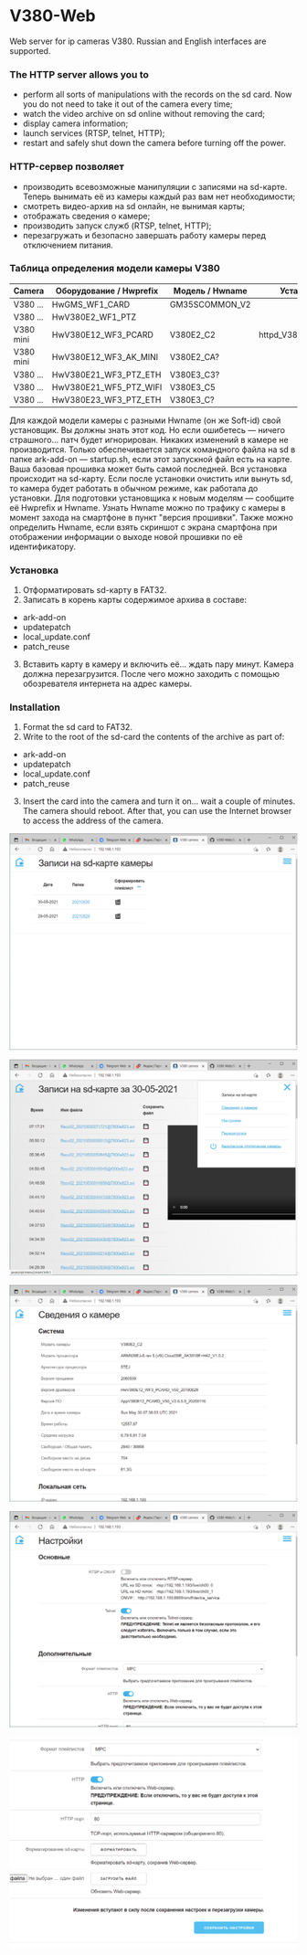 # V380-Web
Web server for ip cameras V380. Russian and English interfaces are supported.  
### The HTTP server allows you to
- perform all sorts of manipulations with the records on the sd card. Now you do not need to take it out of the camera every time;
- watch the video archive on sd online without removing the card;
- display camera information;
- launch services (RTSP, telnet, HTTP);
- restart and safely shut down the camera before turning off the power.  
### HTTP-сервер позволяет
- производить всевозможные манипуляции с записями на sd-карте. Теперь вынимать её из камеры каждый раз вам нет необходимости;
- смотреть видео-архив на sd онлайн, не вынимая карты;
- отображать сведения о камере;
- производить запуск служб (RTSP, telnet, HTTP);
- перезагружать и безопасно завершать работу камеры перед отключением питания.
### Таблица определения модели камеры V380
| Camera | Оборудование / Hwprefix | Модель / Hwname | Установщик / Installer |
| --- | --- | --- | --- |
| V380 ... | HwGMS_WF1_CARD | GM35SCOMMON_V2 |  |
| V380 ... | HwV380E2_WF1_PTZ |  |  |
| V380 mini | HwV380E12_WF3_PCARD | V380E2_C2 | httpd_V380E2_C2_v20210530.zip |
| V380 mini | HwV380E12_WF3_AK_MINI | V380E2_CA? |  |
| V380 ... | HwV380E21_WF3_PTZ_ETH | V380E3_C3? |  |
| V380 ... | HwV380E21_WF5_PTZ_WIFI | V380E3_C5 |  |
| V380 ... | HwV380E23_WF3_PTZ_ETH | V380E3_C? |  |

Для каждой модели камеры с разными Hwname (он же Soft-id) свой установщик. Вы должны знать этот код. Но если ошибетесь — ничего страшного... патч будет игнорирован. Никаких изменений в камере не производится. Только обеспечивается запуск командного файла на sd в папке ark-add-on — startup.sh, если этот запускной файл есть на карте. Ваша базовая прошивка может быть самой последней. Вся установка происходит на sd-карту. Если после установки очистить или вынуть sd, то камера будет работать в обычном режиме, как работала до установки. Для подготовки установщика к новым моделям — сообщите её Hwprefix и Hwname. Узнать Hwname можно по трафику с камеры в момент захода на смартфоне в пункт "версия прошивки". Также можно определить Hwname, если взять скриншот с экрана смартфона при отображении информации о выходе новой прошивки по её идентификатору.
### Установка
1. Отформатировать sd-карту в FAT32.
2. Записать в корень карты содержимое архива в составе:
- ark-add-on
- updatepatch
- local_update.conf
- patch_reuse
3. Вставить карту в камеру и включить её... ждать пару минут. Камера должна перезагрузится. После чего можно заходить с помощью обозревателя интернета на адрес камеры. 
### Installation
1. Format the sd card to FAT32.
2. Write to the root of the sd-card the contents of the archive as part of:
- ark-add-on
- updatepatch
- local_update.conf
- patch_reuse
3. Insert the card into the camera and turn it on... wait a couple of minutes. The camera should reboot. After that, you can use the Internet browser to access the address of the camera.  

![Просмотр папок с записями](Screenshots/image_2021_05_30T07_36_48_243Z.png?raw=true)  

![Просмотр видео записей за сутки](Screenshots/image_2021_05_30T07_37_52_174Z.png?raw=true)  

![Просмотр сведений о камере](Screenshots/image_2021_05_30T07_38_32_727Z.png?raw=true)  

![Просмотр основных настроек](Screenshots/image_2021_05_30T07_39_06_740Z.png?raw=true)  

![Просмотр дполнительных настроек](Screenshots/image_2021_05_30T07_39_26_478Z.png?raw=true)
